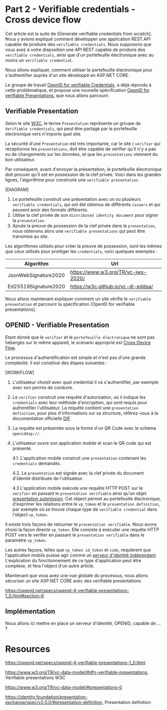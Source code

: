 # Part 2 - Verifiable credentials - Cross device flow

Cet article est la suite de [Generate verifiable credentials from scratch].
Nous y avions expliqué comment développer une application REST.API capable de produire des `verifiable credentials`. 
Nous supposons que vous avez à votre disposition une API REST capable de produire des `verifiable credentials`,  ainsi que d'un portefeuille électronique avec au moins un `verifiable credential`.

Nous allons expliquer, comment utiliser le portefeuille électronique pour s'authentifier auprès d'un site développé en ASP.NET CORE.

Le groupe de travail [OpenID for verifiable Credentials](https://openid.net/sg/openid4vc/), a déjà répondu à cette problématique, et propose une nouvelle spécification [OpenID for verifiable Presentations](OID4VP), que nous allons parcourir.

## Verifiable Presentation

Selon le site [W3C](https://www.w3.org/TR/vc-data-model/#terminology), le terme `Presentation` représente un groupe de `Verifiable credentials`, qui peut être partagé par le portefeuille électronique vers n'importe quel site.

La sécurité d'une `Presentation` est très importante, car le site / `verifier` qui réceptionne les `presentations`, doit être capable de vérifier qu'il n'y a pas eu de changements sur les données, et que les `presentations` viennent du bon utilisateur. 

Par conséquent, avant d'envoyer la présentation, le portefeuille électronique doit prouver qu'il est en possession de la clef privée.
Voici dans les grandes lignes, l'algorithme pour construire une `verifiable presentation`.

[DIAGRAM]

1. Le portefeuille construit une présentation avec un ou plusieurs `verifiable credentials`, qui ont été obtenus de différents `issuers` et qui peuvent avoir des formats différents.
2. Utilise la clef privée de son `distributed identity document` pour signer la `presentation`.
3. Ajoute la preuve de possession de la clef privée dans la `presentation`, nous obtenons alors une `verifiable presentations` qui peut être transmise au site.

Les algorithmes utilisés pour créer la preuve de possession, sont les mêmes que ceux utilisés pour protéger les `credentials`, voici quelques exemples :

| Algorithm            | Url                                 |
| -------------------- | ----------------------------------- |
| JsonWebSignature2020 |  https://www.w3.org/TR/vc-jws-2020/ |
| Ed25519Signature2020 | https://w3c.github.io/vc-di-eddsa/  |

Nous allons maintenant expliquer comment un site vérifie le `verifiable presentation` et parcourir la spécification [OpenID for verifiable presentations].

## OPENID - Verifiable Presentation

Etant donné que le `verifier` et le `portefeuille électronique` ne sont pas hébergés sur le même appareil, le scénario approprié est [Cross Device Flow](https://openid.net/specs/openid-4-verifiable-presentations-1_0.html#name-cross-device-flow).

Le processus d'authentification est simple et n'est pas d'une grande complexité. Il est constitué des étapes suivantes :

[WORKFLOW]

1. L'utilisateur choisit avec quel credential il va s'authentifier, par exemple avec son permis de conduire.

2. Le `verifier` construit une requête d'autorisation, où il indique les `credentials` avec leur méthode d'encryption, qui sont requis pour authentifier l'utilisateur. La requête contient une `presentation definition`, pour plus d'informations sur sa structure, référez-vous à la documentation officielle [DIF](https://identity.foundation/presentation-exchange/spec/v2.0.0/#presentation-definition).

3. La requête est présentée sous la forme d'un QR Code avec le schéma `openid4vp://`.

4. L'utilisateur ouvre son application mobile et scan le QR code qui est présenté. 

   4.1. L'application mobile construit une `presentation` contenant les `credentials` demandés.
   
   4.2. La `presentation` est signée avec la clef privée du document d'identié distribuée de l'utilisateur.
   
   4.3 L'application mobile exécute une requête HTTP POST sur le `verifier` en passant le `presentation verifiable` ainsi qu'un objet [presentation submission](https://identity.foundation/presentation-exchange/spec/v2.0.0/#presentation-submission). Cet object permet au portefeuille électronique, d'exprimer les relations entre le `vp_token` et le `presentation definition`, par exemple où se trouve chaque type de `verifiable credential` dans l'object `vp_token`.

Il existe trois façons de retourner le `presentation verifiable`. 
Nous avons choisi la façon directe `vp_token`. Elle consiste à exécuter une requête HTTP POST vers le verifier en passant le `presentation verifiable` dans le paramètre `vp_token`.

Les autres façons, telles que `vp_token id_token` et `code`, requièrent que l'application mobile puisse agir comme un [serveur d'identité indépendant](https://openid.github.io/SIOPv2/openid-connect-self-issued-v2-wg-draft.html). L'explication du fonctionnement de ce type d'application peut être complexe, et fera l'object d'un autre article.

Maintenant que vous avez une vue globale du processus, nous allons sécuriser un site ASP.NET CORE avec des verifiable presentations

https://openid.net/specs/openid-4-verifiable-presentations-1_0.html#section-6

## Implémentation

Nous allons ici mettre en place un serveur d'identité, OPENID, capable de ... ?

# Resources

https://openid.net/specs/openid-4-verifiable-presentations-1_0.html

https://www.w3.org/TR/vc-data-model/#dfn-verifiable-presentations, Verifiable presentations W3C

https://www.w3.org/TR/vc-data-model/#presentations-0

https://identity.foundation/presentation-exchange/spec/v2.0.0/#presentation-definition, Presentation definition